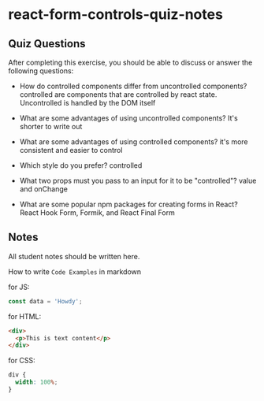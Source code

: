 # react-form-controls-quiz-notes

## Quiz Questions

After completing this exercise, you should be able to discuss or answer the following questions:

- How do controlled components differ from uncontrolled components?
  controlled are components that are controlled by react state. Uncontrolled is handled by the DOM itself

- What are some advantages of using uncontrolled components?
  It's shorter to write out

- What are some advantages of using controlled components?
  it's more consistent and easier to control

- Which style do you prefer?
  controlled

- What two props must you pass to an input for it to be "controlled"?
  value and onChange

- What are some popular npm packages for creating forms in React?
  React Hook Form, Formik, and React Final Form

## Notes

All student notes should be written here.

How to write `Code Examples` in markdown

for JS:

```javascript
const data = 'Howdy';
```

for HTML:

```html
<div>
  <p>This is text content</p>
</div>
```

for CSS:

```css
div {
  width: 100%;
}
```
